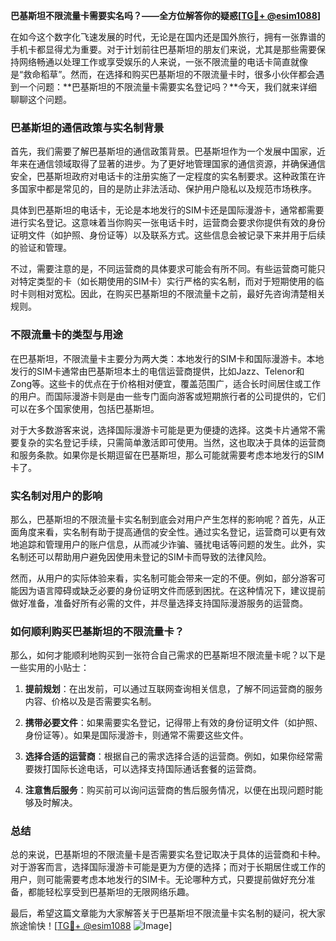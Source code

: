 **巴基斯坦不限流量卡需要实名吗？——全方位解答你的疑惑[[TG💪+ @esim1088](https://t.me/s/esim1088)]**

在如今这个数字化飞速发展的时代，无论是在国内还是国外旅行，拥有一张靠谱的手机卡都显得尤为重要。对于计划前往巴基斯坦的朋友们来说，尤其是那些需要保持网络畅通以处理工作或享受娱乐的人来说，一张不限流量的电话卡简直就像是“救命稻草”。然而，在选择和购买巴基斯坦的不限流量卡时，很多小伙伴都会遇到一个问题：**巴基斯坦的不限流量卡需要实名登记吗？**今天，我们就来详细聊聊这个问题。

### 巴基斯坦的通信政策与实名制背景

首先，我们需要了解巴基斯坦的通信政策背景。巴基斯坦作为一个发展中国家，近年来在通信领域取得了显著的进步。为了更好地管理国家的通信资源，并确保通信安全，巴基斯坦政府对电话卡的注册实施了一定程度的实名制要求。这种政策在许多国家中都是常见的，目的是防止非法活动、保护用户隐私以及规范市场秩序。

具体到巴基斯坦的电话卡，无论是本地发行的SIM卡还是国际漫游卡，通常都需要进行实名登记。这意味着当你购买一张电话卡时，运营商会要求你提供有效的身份证明文件（如护照、身份证等）以及联系方式。这些信息会被记录下来并用于后续的验证和管理。

不过，需要注意的是，不同运营商的具体要求可能会有所不同。有些运营商可能只对特定类型的卡（如长期使用的SIM卡）实行严格的实名制，而对于短期使用的临时卡则相对宽松。因此，在购买巴基斯坦的不限流量卡之前，最好先咨询清楚相关规则。

### 不限流量卡的类型与用途

在巴基斯坦，不限流量卡主要分为两大类：本地发行的SIM卡和国际漫游卡。本地发行的SIM卡通常由巴基斯坦本土的电信运营商提供，比如Jazz、Telenor和Zong等。这些卡的优点在于价格相对便宜，覆盖范围广，适合长时间居住或工作的用户。而国际漫游卡则是由一些专门面向游客或短期旅行者的公司提供的，它们可以在多个国家使用，包括巴基斯坦。

对于大多数游客来说，选择国际漫游卡可能是更为便捷的选择。这类卡片通常不需要复杂的实名登记手续，只需简单激活即可使用。当然，这也取决于具体的运营商和服务条款。如果你是长期逗留在巴基斯坦，那么可能就需要考虑本地发行的SIM卡了。

### 实名制对用户的影响

那么，巴基斯坦的不限流量卡实名制到底会对用户产生怎样的影响呢？首先，从正面角度来看，实名制有助于提高通信的安全性。通过实名登记，运营商可以更有效地追踪和管理用户的账户信息，从而减少诈骗、骚扰电话等问题的发生。此外，实名制还可以帮助用户避免因使用未登记的SIM卡而导致的法律风险。

然而，从用户的实际体验来看，实名制可能会带来一定的不便。例如，部分游客可能因为语言障碍或缺乏必要的身份证明文件而感到困扰。在这种情况下，建议提前做好准备，准备好所有必需的文件，并尽量选择支持国际漫游服务的运营商。

### 如何顺利购买巴基斯坦的不限流量卡？

那么，如何才能顺利地购买到一张符合自己需求的巴基斯坦不限流量卡呢？以下是一些实用的小贴士：

1. **提前规划**：在出发前，可以通过互联网查询相关信息，了解不同运营商的服务内容、价格以及是否需要实名制。
   
2. **携带必要文件**：如果需要实名登记，记得带上有效的身份证明文件（如护照、身份证等）。如果是国际漫游卡，则通常不需要这些文件。

3. **选择合适的运营商**：根据自己的需求选择合适的运营商。例如，如果你经常需要拨打国际长途电话，可以选择支持国际通话套餐的运营商。

4. **注意售后服务**：购买前可以询问运营商的售后服务情况，以便在出现问题时能够及时解决。

### 总结

总的来说，巴基斯坦的不限流量卡是否需要实名登记取决于具体的运营商和卡种。对于游客而言，选择国际漫游卡可能是更为方便的选择；而对于长期居住或工作的用户，则可能需要考虑本地发行的SIM卡。无论哪种方式，只要提前做好充分准备，都能轻松享受到巴基斯坦的无限网络乐趣。

最后，希望这篇文章能为大家解答关于巴基斯坦不限流量卡实名制的疑问，祝大家旅途愉快！[[TG💪+ @esim1088](https://t.me/s/esim1088) ![Image](https://i.postimg.cc/4NQfJmqS/Snipaste-2025-05-13-00-14-12.png)]